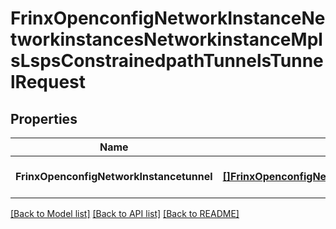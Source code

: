 # FrinxOpenconfigNetworkInstanceNetworkinstancesNetworkinstanceMplsLspsConstrainedpathTunnelsTunnelRequest

## Properties
Name | Type | Description | Notes
------------ | ------------- | ------------- | -------------
**FrinxOpenconfigNetworkInstancetunnel** | [**[]FrinxOpenconfigNetworkInstanceNetworkinstancesNetworkinstanceMplsLspsConstrainedpathTunnelsTunnel**](frinx.openconfig.network.instance.networkinstances.networkinstance.mpls.lsps.constrainedpath.tunnels.Tunnel.md) |  | [optional] [default to null]

[[Back to Model list]](../README.md#documentation-for-models) [[Back to API list]](../README.md#documentation-for-api-endpoints) [[Back to README]](../README.md)


